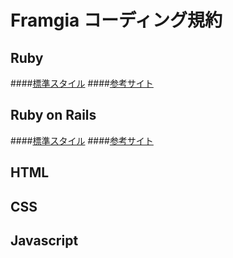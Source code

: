 # Framgia コーディング規約

## Ruby

####[標準スタイル](./ruby/standard.md)
####[参考サイト](./ruby/references.md)
  
## Ruby on Rails

####[標準スタイル](./rails/standard.md)
####[参考サイト](./rails/references.md)

## HTML

## CSS

## Javascript
